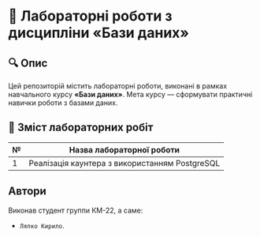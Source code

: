 # 📌 Лабораторні роботи з дисципліни «Бази даних»

## 🔍 Опис

Цей репозиторій містить лабораторні роботи, виконані в рамках навчального курсу **«Бази даних»**. Мета курсу — сформувати практичні навички роботи з базами даних.

## 📝 Зміст лабораторних робіт

| № | Назва лабораторної роботи                                 |
|---|-----------------------------------------------------------|
| 1 | Реалізація каунтера з використанням PostgreSQL            |

## Автори

Виконав студент группи КМ-22, а саме:
  -  `Ляпко Кирило`.

